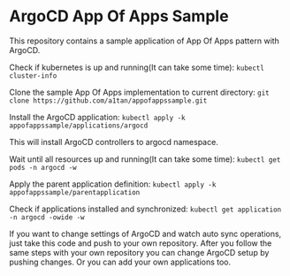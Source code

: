 # ArgoCD App Of Apps Sample
This repository contains a sample application of App Of Apps pattern with ArgoCD. 

Check if kubernetes is up and running(It can take some time):
```kubectl cluster-info```

Clone the sample App Of Apps implementation to current directory:
```git clone https://github.com/a1tan/appofappssample.git```

Install the ArgoCD application:
```kubectl apply -k appofappssample/applications/argocd```

This will install ArgoCD controllers to argocd namespace.

Wait until all resources up and running(It can take some time):
```kubectl get pods -n argocd -w```

Apply the parent application definition:
```kubectl apply -k appofappssample/parentapplication```

Check if applications installed and synchronized:
```kubectl get application -n argocd -owide -w```


If you want to change settings of ArgoCD and watch auto sync operations, just take this code and push to your own repository.
After you follow the same steps with your own repository you can change ArgoCD setup by pushing changes.
Or you can add your own applications too.
